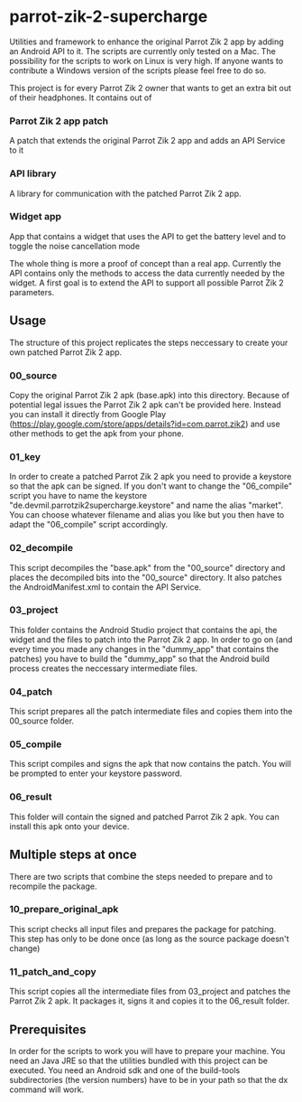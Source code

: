 # parrot-zik-2-supercharge
Utilities and framework to enhance the original Parrot Zik 2 app by adding an Android API to it.
The scripts are currently only tested on a Mac. The possibility for the scripts to work on Linux is very high.
If anyone wants to contribute a Windows version of the scripts please feel free to do so.

This project is for every Parrot Zik 2 owner that wants to get an extra bit out of their headphones.
It contains out of
### Parrot Zik 2 app patch
A patch that extends the original Parrot Zik 2 app and adds an API Service to it
### API library
A library for communication with the patched Parrot Zik 2 app.
### Widget app
App that contains a widget that uses the API to get the battery level and to toggle the noise cancellation mode

The whole thing is more a proof of concept than a real app. Currently the API contains only the methods to access the data currently needed by the widget.
A first goal is to extend the API to support all possible Parrot Zik 2 parameters.


## Usage
The structure of this project replicates the steps neccessary to create your own patched Parrot Zik 2 app.

### 00_source
Copy the original Parrot Zik 2 apk (base.apk) into this directory.
Because of potential legal issues the Parrot Zik 2 apk can't be provided here.
Instead you can install it directly from Google Play (https://play.google.com/store/apps/details?id=com.parrot.zik2) and use other methods to get the apk from your phone.

### 01_key
In order to create a patched Parrot Zik 2 apk you need to provide a keystore so that the apk can be signed.
If you don't want to change the "06_compile" script you have to name the keystore "de.devmil.parrotzik2supercharge.keystore" and name the alias "market".
You can choose whatever filename and alias you like but you then have to adapt the "06_compile" script accordingly.

### 02_decompile
This script decompiles the "base.apk" from the "00_source" directory and places the decompiled bits into the "00_source" directory.
It also patches the AndroidManifest.xml to contain the API Service.

### 03_project
This folder contains the Android Studio project that contains the api, the widget and the files to patch into the Parrot Zik 2 app.
In order to go on (and every time you made any changes in the "dummy_app" that contains the patches) you have to build the "dummy_app" so that the Android build process creates the neccessary intermediate files.

### 04_patch
This script prepares all the patch intermediate files and copies them into the 00_source folder. 

### 05_compile
This script compiles and signs the apk that now contains the patch. You will be prompted to enter your keystore password.

### 06_result
This folder will contain the signed and patched Parrot Zik 2 apk. You can install this apk onto your device.

## Multiple steps at once
There are two scripts that combine the steps needed to prepare and to recompile the package.

### 10_prepare_original_apk
This script checks all input files and prepares the package for patching. This step has only to be done once (as long as the source package doesn't change)

### 11_patch_and_copy
This script copies all the intermediate files from 03_project and patches the Parrot Zik 2 apk. It packages it, signs it and copies it to the 06_result folder.

## Prerequisites
In order for the scripts to work you will have to prepare your machine.
You need an Java JRE so that the utilities bundled with this project can be executed.
You need an Android sdk and one of the build-tools subdirectories (the version numbers) have to be in your path so that the dx command will work.